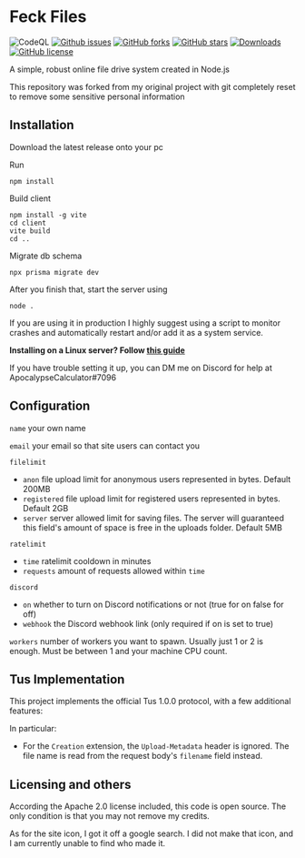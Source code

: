 # Feck Files

![CodeQL](https://github.com/ApocalypseCalculator/Feck/workflows/CodeQL/badge.svg)
[![Github issues](https://img.shields.io/github/issues/ApocalypseCalculator/Feck.svg)](https://github.com/ApocalypseCalculator/Feck/issues)
[![GitHub forks](https://img.shields.io/github/forks/ApocalypseCalculator/Feck.svg)](https://github.com/ApocalypseCalculator/Feck/network)
[![GitHub stars](https://img.shields.io/github/stars/ApocalypseCalculator/Feck.svg)](https://github.com/ApocalypseCalculator/Feck/stargazers)
[![Downloads](https://img.shields.io/github/downloads/ApocalypseCalculator/Feck/total.svg)](https://github.com/ApocalypseCalculator/Feck/releases)
[![GitHub license](https://img.shields.io/github/license/ApocalypseCalculator/Feck.svg)](https://github.com/ApocalypseCalculator/Feck)

A simple, robust online file drive system created in Node.js 

This repository was forked from my original project with git completely reset to remove some sensitive personal information


## Installation

Download the latest release onto your pc

Run 
```
npm install
```
Build client
```
npm install -g vite
cd client
vite build
cd ..
```
Migrate db schema
```
npx prisma migrate dev
```

After you finish that, start the server using 

```
node .
```

If you are using it in production I highly suggest using a script to monitor crashes and automatically restart and/or add it as a system service. 

**Installing on a Linux server? Follow [this guide](https://github.com/ApocalypseCalculator/Feck/blob/master/installation.md)**

If you have trouble setting it up, you can DM me on Discord for help at ApocalypseCalculator#7096

## Configuration

`name` your own name

`email` your email so that site users can contact you

`filelimit`
- `anon` file upload limit for anonymous users represented in bytes. Default 200MB
- `registered` file upload limit for registered users represented in bytes. Default 2GB
- `server` server allowed limit for saving files. The server will guaranteed this field's amount of space is free in the uploads folder. Default 5MB

`ratelimit`
- `time` ratelimit cooldown in minutes
- `requests` amount of requests allowed within `time`

`discord`
- `on` whether to turn on Discord notifications or not (true for on false for off)
- `webhook` the Discord webhook link (only required if on is set to true)

`workers` number of workers you want to spawn. Usually just 1 or 2 is enough. Must be between 1 and your machine CPU count. 


## Tus Implementation

This project implements the official Tus 1.0.0 protocol, with a few additional features: 

In particular: 

- For the `Creation` extension, the `Upload-Metadata` header is ignored. The file name is read from the request body's `filename` field instead. 


## Licensing and others

According the Apache 2.0 license included, this code is open source. The only condition is that you may not remove my credits. 

As for the site icon, I got it off a google search. I did not make that icon, and I am currently unable to find who made it.
